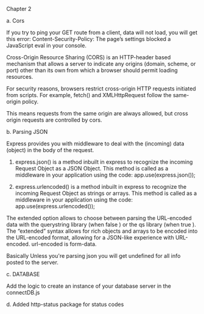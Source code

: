 Chapter 2

a. Cors

If you try to ping your GET route from a client, data will not load, you will get this error: Content-Security-Policy: The page’s settings blocked a JavaScript eval in your console.

Cross-Origin Resource Sharing (CORS) is an HTTP-header based mechanism that allows a server to indicate any origins (domain, scheme, or port) other than its own from which a browser should permit loading resources.

For security reasons, browsers restrict cross-origin HTTP requests initiated from scripts. For example, fetch() and XMLHttpRequest follow the same-origin policy. 

This means requests from the same origin are always allowed, but cross origin requests are controlled by cors.

b. Parsing JSON 

Express provides you with middleware to deal with the (incoming) data (object) in the body of the request.

1. express.json() is a method inbuilt in express to recognize the incoming Request Object as a JSON Object. This method is called as a middleware in your application using the code: app.use(express.json());

2. express.urlencoded() is a method inbuilt in express to recognize the incoming Request Object as strings or arrays. This method is called as a middleware in your application using the code: app.use(express.urlencoded());

The extended option allows to choose between parsing the URL-encoded data with the querystring library (when false ) or the qs library (when true ). The “extended” syntax allows for rich objects and arrays to be encoded into the URL-encoded format, allowing for a JSON-like experience with URL-encoded. url-encoded is form-data.


Basically Unless you're parsing json you will get undefined for all info posted to the server.


c. DATABASE

Add the logic to create an instance of your database server in the connectDB.js


d. Added http-status package for status codes